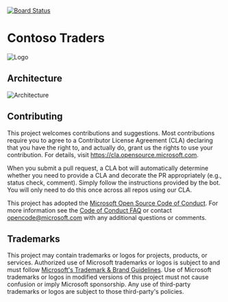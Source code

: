 [![Board Status](https://dev.azure.com/aiw-devops/3f134aca-0513-4e52-b885-069969465dcd/52453573-6e33-4ea6-8a8a-85da04e343ab/_apis/work/boardbadge/d0b9af7a-d8dd-459f-a135-a254162b6659)](https://dev.azure.com/aiw-devops/3f134aca-0513-4e52-b885-069969465dcd/_boards/board/t/52453573-6e33-4ea6-8a8a-85da04e343ab/Microsoft.RequirementCategory)
# Contoso Traders

![Logo](./docs/images/logo-1280x640.png)

##  Architecture 

![Architecture](./docs/architecture/contoso-traders-enhancements.drawio.png)


## Contributing

This project welcomes contributions and suggestions.  Most contributions require you to agree to a
Contributor License Agreement (CLA) declaring that you have the right to, and actually do, grant us
the rights to use your contribution. For details, visit https://cla.opensource.microsoft.com.

When you submit a pull request, a CLA bot will automatically determine whether you need to provide
a CLA and decorate the PR appropriately (e.g., status check, comment). Simply follow the instructions
provided by the bot. You will only need to do this once across all repos using our CLA.

This project has adopted the [Microsoft Open Source Code of Conduct](https://opensource.microsoft.com/codeofconduct/).
For more information see the [Code of Conduct FAQ](https://opensource.microsoft.com/codeofconduct/faq/) or
contact [opencode@microsoft.com](mailto:opencode@microsoft.com) with any additional questions or comments.

## Trademarks

This project may contain trademarks or logos for projects, products, or services. Authorized use of Microsoft 
trademarks or logos is subject to and must follow 
[Microsoft's Trademark & Brand Guidelines](https://www.microsoft.com/en-us/legal/intellectualproperty/trademarks/usage/general).
Use of Microsoft trademarks or logos in modified versions of this project must not cause confusion or imply Microsoft sponsorship.
Any use of third-party trademarks or logos are subject to those third-party's policies.

